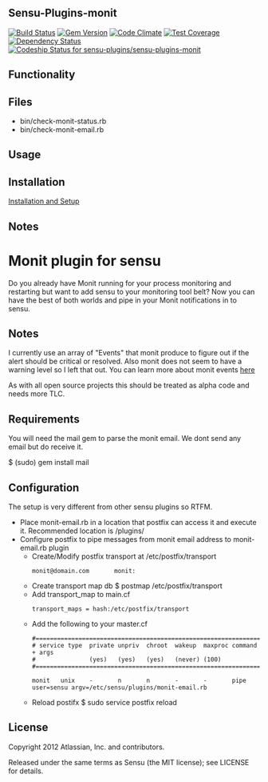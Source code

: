 ## Sensu-Plugins-monit

[![Build Status](https://travis-ci.org/sensu-plugins/sensu-plugins-monit.svg?branch=master)](https://travis-ci.org/sensu-plugins/sensu-plugins-monit)
[![Gem Version](https://badge.fury.io/rb/sensu-plugins-monit.svg)](http://badge.fury.io/rb/sensu-plugins-monit)
[![Code Climate](https://codeclimate.com/github/sensu-plugins/sensu-plugins-monit/badges/gpa.svg)](https://codeclimate.com/github/sensu-plugins/sensu-plugins-monit)
[![Test Coverage](https://codeclimate.com/github/sensu-plugins/sensu-plugins-monit/badges/coverage.svg)](https://codeclimate.com/github/sensu-plugins/sensu-plugins-monit)
[![Dependency Status](https://gemnasium.com/sensu-plugins/sensu-plugins-monit.svg)](https://gemnasium.com/sensu-plugins/sensu-plugins-monit)
[ ![Codeship Status for sensu-plugins/sensu-plugins-monit](https://codeship.com/projects/2ad2d5f0-e89c-0132-b8db-62885e5c211b/status?branch=master)](https://codeship.com/projects/82845)

## Functionality

## Files
 * bin/check-monit-status.rb
 * bin/check-monit-email.rb

## Usage

## Installation

[Installation and Setup](https://github.com/sensu-plugins/documentation/blob/master/user_docs/installation_instructions.md)

## Notes

Monit plugin for sensu
======================

Do you already have Monit running for your process monitoring and restarting but want to add sensu to your monitoring tool belt?  Now you can have the best of both worlds and pipe in your Monit notifications in to sensu.

Notes
-----

I currently use an array of "Events" that monit produce to figure out if the alert should be critical or resolved.  Also monit does not seem to have a warning level so I left that out.  You can learn more about monit events [here](http://mmonit.com/monit/documentation/monit.html#alert_messages)

As with all open source projects this should be treated as alpha code and needs more TLC.

Requirements
-------------
You will need the mail gem to parse the monit email.  We dont send any email but do receive it.

$ (sudo) gem install mail

Configuration
-------------

The setup is very different from other sensu plugins so RTFM.

* Place monit-email.rb in a location that postfix can access it and execute it.  Recommended location is <sensu instal director>/plugins/
* Configure postfix to pipe messages from monit email address to monit-email.rb plugin
  * Create/Modify postfix transport at /etc/postfix/transport
    ```
    monit@domain.com       monit:
    ```
  * Create transport map db
    $ postmap /etc/postfix/transport
  * Add transport_map to main.cf
    ```
    transport_maps = hash:/etc/postfix/transport
    ```
  * Add the following to your master.cf
    ```
    #==========================================================================
    # service type  private unpriv  chroot  wakeup  maxproc command + args
    #               (yes)   (yes)   (yes)   (never) (100)
    #==========================================================================

    monit   unix    -       n       n       -       -       pipe
    user=sensu argv=/etc/sensu/plugins/monit-email.rb
    ```
  * Reload postifx
    $ sudo service postfix reload

License
-----------
Copyright 2012 Atlassian, Inc. and contributors.

Released under the same terms as Sensu (the MIT license); see LICENSE for details.

[1]:[https://travis-ci.org/sensu-plugins/sensu-plugins-monit]
[2]:[http://badge.fury.io/rb/sensu-plugins-monit]
[3]:[https://codeclimate.com/github/sensu-plugins/sensu-plugins-monit]
[4]:[https://codeclimate.com/github/sensu-plugins/sensu-plugins-monit]
[5]:[https://gemnasium.com/sensu-plugins/sensu-plugins-monit]
